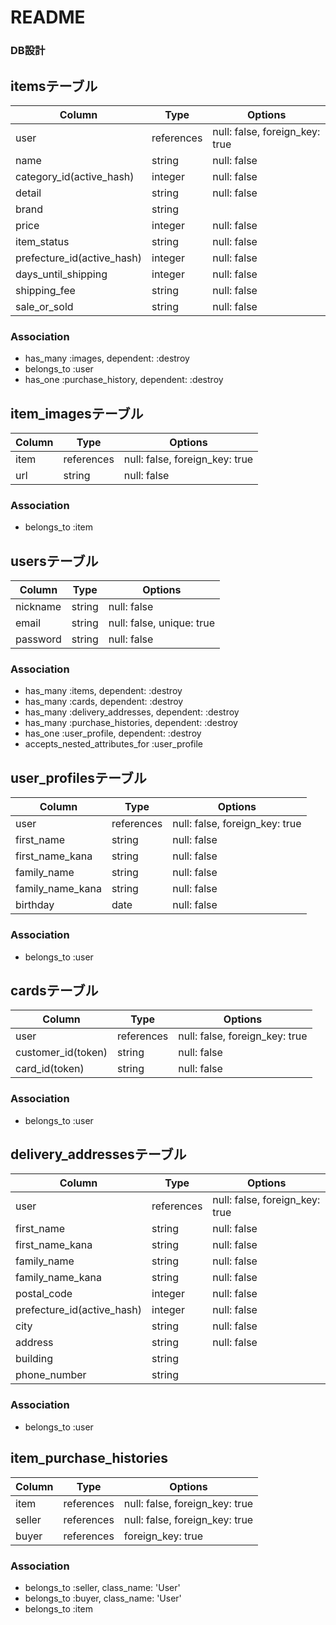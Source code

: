 # README


### DB設計

## itemsテーブル

|Column|Type|Options|
|------|----|-------|
|user|references|null: false, foreign_key: true|
|name|string|null: false|
|category_id(active_hash)|integer|null: false|
|detail|string|null: false|
|brand|string||
|price|integer|null: false|
|item_status|string|null: false|
|prefecture_id(active_hash)|integer|null: false|
|days_until_shipping|integer|null: false|
|shipping_fee|string|null: false|
|sale_or_sold|string|null: false|


### Association
- has_many :images, dependent: :destroy
- belongs_to :user
- has_one :purchase_history, dependent: :destroy


## item_imagesテーブル

|Column|Type|Options|
|------|----|-------|
|item|references|null: false, foreign_key: true|
|url|string|null: false|

### Association
- belongs_to :item


## usersテーブル

|Column|Type|Options|
|------|----|-------|
|nickname|string|null: false|
|email|string|null: false, unique: true|
|password|string|null: false|

### Association
- has_many :items, dependent: :destroy
- has_many :cards, dependent: :destroy
- has_many :delivery_addresses, dependent: :destroy
- has_many :purchase_histories, dependent: :destroy
- has_one :user_profile, dependent: :destroy
- accepts_nested_attributes_for :user_profile



## user_profilesテーブル

|Column|Type|Options|
|------|----|-------|
|user|references|null: false, foreign_key: true|
|first_name|string|null: false|
|first_name_kana|string|null: false|
|family_name|string|null: false|
|family_name_kana|string|null: false|
|birthday|date|null: false|

### Association
- belongs_to :user



## cardsテーブル

|Column|Type|Options|
|------|----|-------|
|user|references|null: false, foreign_key: true|
|customer_id(token)|string|null: false|
|card_id(token)|string|null: false|

### Association
- belongs_to :user


## delivery_addressesテーブル

|Column|Type|Options|
|------|----|-------|
|user|references|null: false, foreign_key: true|
|first_name|string|null: false|
|first_name_kana|string|null: false|
|family_name|string|null: false|
|family_name_kana|string|null: false|
|postal_code|integer|null: false|
|prefecture_id(active_hash)|integer|null: false|
|city|string|null: false|
|address|string|null: false|
|building|string|
|phone_number|string|


### Association
- belongs_to :user



## item_purchase_histories

|Column|Type|Options|
|------|----|-------|
|item|references|null: false, foreign_key: true|
|seller|references|null: false, foreign_key: true|
|buyer|references|foreign_key: true|

### Association
- belongs_to :seller, class_name: 'User'
- belongs_to :buyer, class_name: 'User'
- belongs_to :item